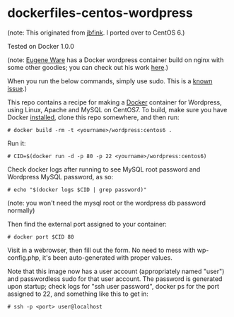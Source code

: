 dockerfiles-centos-wordpress
========================

(note: This originated from [jbfink](https://github.com/jbfink). I ported over to CentOS 6.)

Tested on Docker 1.0.0

(note: [Eugene Ware](http://github.com/eugeneware) has a Docker wordpress container build on nginx with some other goodies; you can check out his work [here](http://github.com/eugeneware/docker-wordpress-nginx).)

When you run the below commands, simply use sudo. This is a [known issue](https://twitter.com/docker/status/366040073793323008).)

This repo contains a recipe for making a [Docker](http://docker.io) container for Wordpress, using Linux, Apache and MySQL on CentOS7. 
To build, make sure you have Docker [installed](http://www.docker.io/gettingstarted/), clone this repo somewhere, and then run:

```
# docker build -rm -t <yourname>/wordpress:centos6 .
```

Run it:

```
# CID=$(docker run -d -p 80 -p 22 <yourname>/wordpress:centos6)
```

Check docker logs after running to see MySQL root password and Wordpress MySQL password, as so:

```
# echo "$(docker logs $CID | grep password)"
```

(note: you won't need the mysql root or the wordpress db password normally)

Then find the external port assigned to your container:

```
# docker port $CID 80 
```

Visit in a webrowser, then fill out the form. No need to mess with wp-config.php, it's been auto-generated with proper values. 


Note that this image now has a user account (appropriately named "user") and passwordless sudo for that user account. The password is generated upon startup; check logs for "ssh user password", docker ps for the port assigned to 22, and something like this to get in: 

```
# ssh -p <port> user@localhost
```


